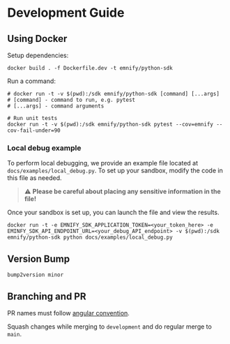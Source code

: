 # Development Guide

## Using Docker

Setup dependencies:
```shell
docker build . -f Dockerfile.dev -t emnify/python-sdk
```

Run a command:
```shell
# docker run -t -v $(pwd):/sdk emnify/python-sdk [command] [...args]
# [command] - command to run, e.g. pytest
# [...args] - command arguments

# Run unit tests
docker run -t -v $(pwd):/sdk emnify/python-sdk pytest --cov=emnify --cov-fail-under=90
```

### Local debug example
To perform local debugging, we provide an example file located at `docs/examples/local_debug.py`.
To set up your sandbox, modify the code in this file as needed.
> ⚠️ **Please be careful about placing any sensitive information in the file!**

Once your sandbox is set up, you can launch the file and view the results.
```shell
docker run -t -e EMNIFY_SDK_APPLICATION_TOKEN=<your_token_here> -e EMINFY_SDK_API_ENDPOINT_URL=<your_debug_API_endpoint> -v $(pwd):/sdk emnify/python-sdk python docs/examples/local_debug.py
```

## Version Bump

```shell
bump2version minor
```

## Branching and PR

PR names must follow [angular convention](https://github.com/angular/angular/blob/main/CONTRIBUTING.md).

Squash changes while merging to `development` and do regular merge to `main`.
